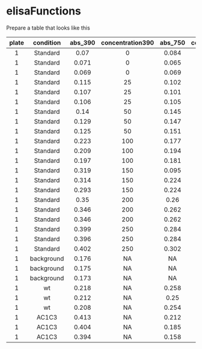 # elisaFunctions

Prepare a table that looks like this

| plate | condition | abs_390 | concentration390 | abs_750 | concentration750  |
|:-----:|:---------:|:-------:|:----------------:|:-------:|:-----------------:|
| 1 | Standard | 0.07 | 0 | 0.084 | 0  |
| 1 | Standard | 0.071 | 0 | 0.065 | 0  |
| 1 | Standard | 0.069 | 0 | 0.069 | 0  |
| 1 | Standard | 0.115 | 25 | 0.102 | 0.2  |
| 1 | Standard | 0.107 | 25 | 0.101 | 0.2  |
| 1 | Standard | 0.106 | 25 | 0.105 | 0.2  |
| 1 | Standard | 0.14 | 50 | 0.145 | 0.5  |
| 1 | Standard | 0.129 | 50 | 0.147 | 0.5  |
| 1 | Standard | 0.125 | 50 | 0.151 | 0.5  |
| 1 | Standard | 0.223 | 100 | 0.177 | 0.75  |
| 1 | Standard | 0.209 | 100 | 0.194 | 0.75  |
| 1 | Standard | 0.197 | 100 | 0.181 | 0.75  |
| 1 | Standard | 0.319 | 150 | 0.095 | 1  |
| 1 | Standard | 0.314 | 150 | 0.224 | 1  |
| 1 | Standard | 0.293 | 150 | 0.224 | 1  |
| 1 | Standard | 0.35 | 200 | 0.26 | 1.25  |
| 1 | Standard | 0.346 | 200 | 0.262 | 1.25  |
| 1 | Standard | 0.346 | 200 | 0.262 | 1.25  |
| 1 | Standard | 0.399 | 250 | 0.284 | 1.5  |
| 1 | Standard | 0.396 | 250 | 0.284 | 1.5  |
| 1 | Standard | 0.402 | 250 | 0.302 | 1.5  |
| 1 | background | 0.176 | NA | NA  | NA  |
| 1 | background | 0.175 | NA |  NA |  NA  |
| 1 | background | 0.173 | NA |  NA |  NA  |
| 1 | wt | 0.218 | NA | 0.258 | NA  |
| 1 | wt | 0.212 | NA | 0.25 | NA  |
| 1 | wt | 0.208 | NA | 0.254 | NA  |
| 1 | AC1C3 | 0.413 | NA | 0.212 | NA  |
| 1 | AC1C3 | 0.404 | NA | 0.185 | NA  |
| 1 | AC1C3 | 0.394 | NA | 0.158 | NA  |
